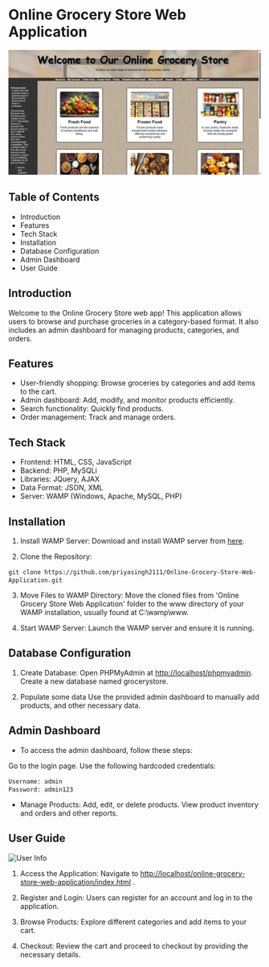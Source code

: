 # Online Grocery Store Web Application
![Grocery Store Image](https://github.com/priyasingh2111/Online-Grocery-Store-Web-Application/blob/df7a69da10671f4e4e3359df3494f82a2fbdb2e4/gr1.png)

## Table of Contents
- Introduction
- Features
- Tech Stack
- Installation
- Database Configuration
- Admin Dashboard
- User Guide

## Introduction
Welcome to the Online Grocery Store web app! This application allows users to browse and purchase groceries in a category-based format. It also includes an admin dashboard for managing products, categories, and orders.

## Features
- User-friendly shopping: Browse groceries by categories and add items to the cart.
- Admin dashboard: Add, modify, and monitor products efficiently.
- Search functionality: Quickly find products.
- Order management: Track and manage orders.

## Tech Stack
- Frontend: HTML, CSS, JavaScript
- Backend: PHP, MySQLi
- Libraries: JQuery, AJAX
- Data Format: JSON, XML
- Server: WAMP (Windows, Apache, MySQL, PHP)

## Installation

1. Install WAMP Server:
Download and install WAMP server from [here](https://sourceforge.net/projects/wampserver/).

2. Clone the Repository:
```
git clone https://github.com/priyasingh2111/Online-Grocery-Store-Web-Application.git
```

3. Move Files to WAMP Directory:
Move the cloned files from 'Online Grocery Store Web Application' folder to the www directory of your WAMP installation, usually found at C:\wamp\www.

4. Start WAMP Server:
Launch the WAMP server and ensure it is running.

## Database Configuration

1. Create Database:
Open PHPMyAdmin at [http://localhost/phpmyadmin](http://localhost/phpmyadmin).
Create a new database named grocerystore.

2. Populate some data
Use the provided admin dashboard to manually add products, and other necessary data.

## Admin Dashboard

- To access the admin dashboard, follow these steps:

Go to the login page. 
Use the following hardcoded credentials:
```
Username: admin
Password: admin123
```

- Manage Products:
Add, edit, or delete products.
View product inventory and orders and other reports.

## User Guide
![User Info]()

1. Access the Application:
Navigate to [http://localhost/online-grocery-store-web-application/index.html](http://localhost/online-grocery-store-web-application/index.html) .

2. Register and Login:
Users can register for an account and log in to the application.

3. Browse Products:
Explore different categories and add items to your cart.

4. Checkout:
Review the cart and proceed to checkout by providing the necessary details.
